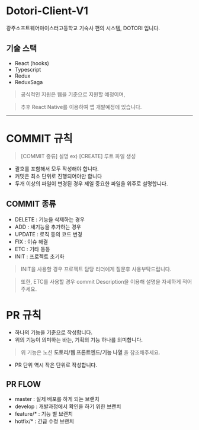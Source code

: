 # Dotori-Client-V1
광주소프트웨어마이스터고등학교 기숙사 편의 시스템, DOTORI 입니다.

## 기술 스택

- React (hooks)
- Typescript
- Redux
- ReduxSaga

> 공식적인 지원은 웹을 기준으로 지원할 예정이며, 

>추후 React Native를 이용하여 앱 개발예정에 있습니다.

----
# COMMIT 규칙

> [COMMIT 종류] 설명 ex) [CREATE] 루트 파일 생성
- 괄호를 포함해서 모두 작성해야 합니다.
- 커밋은 최소 단위로 진행되어야만 합니다
- 두개 이상의 파일이 변경된 경우 제일 중요한 파일을 위주로 설명합니다.

## COMMIT 종류

- DELETE : 기능을 삭제하는 경우
- ADD : 새기능을 추가하는 경우 
- UPDATE : 로직 등의 코드 변경
- FIX : 이슈 해결
- ETC : 기타 등등
- INIT : 프로젝트 초기화
> INIT을 사용할 경우 프로젝트 담당 리더에게 질문후 사용부탁드립니다.

> 또한, ETC를 사용할 경우 commit Description을 이용해 설명을 자세하게 적어주세요.

# PR 규칙

- 하나의 기능을 기준으로 작성합니다.
- 위의 기능이 의미하는 바는, 기획의 기능 하나를 의미합니다.
> 위 기능은 노션 **도토리/웹 프론트엔드/기능 나열** 을 참조해주세요.
- PR 단위 역시 작은 단위로 작성합니다.

## PR FLOW

- master : 실제 배포를 하게 되는 브랜치
- develop : 개발과정에서 확인을 하기 위한 브랜치
- feature/* : 기능 별 브랜치
- hotfix/* : 긴급 수정 브랜치